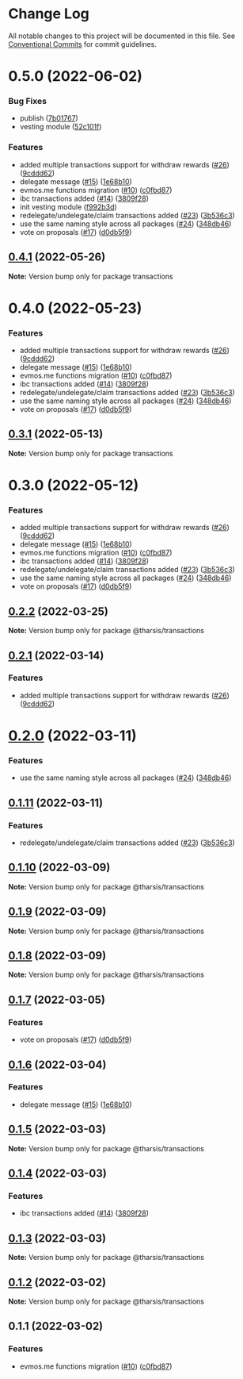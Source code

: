 # Change Log

All notable changes to this project will be documented in this file.
See [Conventional Commits](https://conventionalcommits.org) for commit guidelines.

# 0.5.0 (2022-06-02)

### Bug Fixes

* publish ([7b01767](https://github.com/astraprotocol/astrajs/commit/7b0176798f42346a6180c6643c7c135c9c5e01e0))
* vesting module ([52c101f](https://github.com/astraprotocol/astrajs/commit/52c101fa35faa49373aa5e0b4a0f42e9d6f7e52b))

### Features

* added multiple transactions support for withdraw rewards ([#26](https://github.com/astraprotocol/astrajs/issues/26)) ([9cddd62](https://github.com/astraprotocol/astrajs/commit/9cddd62bdeec00d50791df8fbaa0c1301d08d4ca))
* delegate message ([#15](https://github.com/astraprotocol/astrajs/issues/15)) ([1e68b10](https://github.com/astraprotocol/astrajs/commit/1e68b10d107edef6d54358447cee60af84d46053))
* evmos.me functions migration ([#10](https://github.com/astraprotocol/astrajs/issues/10)) ([c0fbd87](https://github.com/astraprotocol/astrajs/commit/c0fbd87f6979e07420daf7344ea392c284a878cd))
* ibc transactions added ([#14](https://github.com/astraprotocol/astrajs/issues/14)) ([3809f28](https://github.com/astraprotocol/astrajs/commit/3809f289e4e54c5013d3027578bde5c244ec8736))
* init vesting module ([f992b3d](https://github.com/astraprotocol/astrajs/commit/f992b3d406ac5b517822bb0373c4e5399b6e9c61))
* redelegate/undelegate/claim transactions added ([#23](https://github.com/astraprotocol/astrajs/issues/23)) ([3b536c3](https://github.com/astraprotocol/astrajs/commit/3b536c321f7c304f79d121af346f16d6cca74b47))
* use the same naming style across all packages ([#24](https://github.com/astraprotocol/astrajs/issues/24)) ([348db46](https://github.com/astraprotocol/astrajs/commit/348db46ac299655257addc7a381e4ac1eb88f20a))
* vote on proposals ([#17](https://github.com/astraprotocol/astrajs/issues/17)) ([d0db5f9](https://github.com/astraprotocol/astrajs/commit/d0db5f9d2fba521a3cd20192d8d24c54f7f7fa4c))

## [0.4.1](https://github.com/astraprotocol/astrajs/compare/transactions@0.4.0...transactions@0.4.1) (2022-05-26)

**Note:** Version bump only for package transactions

# 0.4.0 (2022-05-23)

### Features

* added multiple transactions support for withdraw rewards ([#26](https://github.com/astraprotocol/astrajs/issues/26)) ([9cddd62](https://github.com/astraprotocol/astrajs/commit/9cddd62bdeec00d50791df8fbaa0c1301d08d4ca))
* delegate message ([#15](https://github.com/astraprotocol/astrajs/issues/15)) ([1e68b10](https://github.com/astraprotocol/astrajs/commit/1e68b10d107edef6d54358447cee60af84d46053))
* evmos.me functions migration ([#10](https://github.com/astraprotocol/astrajs/issues/10)) ([c0fbd87](https://github.com/astraprotocol/astrajs/commit/c0fbd87f6979e07420daf7344ea392c284a878cd))
* ibc transactions added ([#14](https://github.com/astraprotocol/astrajs/issues/14)) ([3809f28](https://github.com/astraprotocol/astrajs/commit/3809f289e4e54c5013d3027578bde5c244ec8736))
* redelegate/undelegate/claim transactions added ([#23](https://github.com/astraprotocol/astrajs/issues/23)) ([3b536c3](https://github.com/astraprotocol/astrajs/commit/3b536c321f7c304f79d121af346f16d6cca74b47))
* use the same naming style across all packages ([#24](https://github.com/astraprotocol/astrajs/issues/24)) ([348db46](https://github.com/astraprotocol/astrajs/commit/348db46ac299655257addc7a381e4ac1eb88f20a))
* vote on proposals ([#17](https://github.com/astraprotocol/astrajs/issues/17)) ([d0db5f9](https://github.com/astraprotocol/astrajs/commit/d0db5f9d2fba521a3cd20192d8d24c54f7f7fa4c))

## [0.3.1](https://github.com/astraprotocol/astrajs/compare/transactions@0.3.0...transactions@0.3.1) (2022-05-13)

**Note:** Version bump only for package transactions

# 0.3.0 (2022-05-12)

### Features

* added multiple transactions support for withdraw rewards ([#26](https://github.com/AstraProtocol/evmosjs/issues/26)) ([9cddd62](https://github.com/AstraProtocol/evmosjs/commit/9cddd62bdeec00d50791df8fbaa0c1301d08d4ca))
* delegate message ([#15](https://github.com/AstraProtocol/evmosjs/issues/15)) ([1e68b10](https://github.com/AstraProtocol/evmosjs/commit/1e68b10d107edef6d54358447cee60af84d46053))
* evmos.me functions migration ([#10](https://github.com/AstraProtocol/evmosjs/issues/10)) ([c0fbd87](https://github.com/AstraProtocol/evmosjs/commit/c0fbd87f6979e07420daf7344ea392c284a878cd))
* ibc transactions added ([#14](https://github.com/AstraProtocol/evmosjs/issues/14)) ([3809f28](https://github.com/AstraProtocol/evmosjs/commit/3809f289e4e54c5013d3027578bde5c244ec8736))
* redelegate/undelegate/claim transactions added ([#23](https://github.com/AstraProtocol/evmosjs/issues/23)) ([3b536c3](https://github.com/AstraProtocol/evmosjs/commit/3b536c321f7c304f79d121af346f16d6cca74b47))
* use the same naming style across all packages ([#24](https://github.com/AstraProtocol/evmosjs/issues/24)) ([348db46](https://github.com/AstraProtocol/evmosjs/commit/348db46ac299655257addc7a381e4ac1eb88f20a))
* vote on proposals ([#17](https://github.com/AstraProtocol/evmosjs/issues/17)) ([d0db5f9](https://github.com/AstraProtocol/evmosjs/commit/d0db5f9d2fba521a3cd20192d8d24c54f7f7fa4c))

## [0.2.2](https://github.com/tharsis/evmosjs/compare/@tharsis/transactions@0.2.1...@tharsis/transactions@0.2.2) (2022-03-25)

**Note:** Version bump only for package @tharsis/transactions

## [0.2.1](https://github.com/tharsis/evmosjs/compare/@tharsis/transactions@0.2.0...@tharsis/transactions@0.2.1) (2022-03-14)

### Features

* added multiple transactions support for withdraw rewards ([#26](https://github.com/tharsis/evmosjs/issues/26)) ([9cddd62](https://github.com/tharsis/evmosjs/commit/9cddd62bdeec00d50791df8fbaa0c1301d08d4ca))

# [0.2.0](https://github.com/tharsis/evmosjs/compare/@tharsis/transactions@0.1.11...@tharsis/transactions@0.2.0) (2022-03-11)

### Features

* use the same naming style across all packages ([#24](https://github.com/tharsis/evmosjs/issues/24)) ([348db46](https://github.com/tharsis/evmosjs/commit/348db46ac299655257addc7a381e4ac1eb88f20a))

## [0.1.11](https://github.com/tharsis/evmosjs/compare/@tharsis/transactions@0.1.10...@tharsis/transactions@0.1.11) (2022-03-11)

### Features

* redelegate/undelegate/claim transactions added ([#23](https://github.com/tharsis/evmosjs/issues/23)) ([3b536c3](https://github.com/tharsis/evmosjs/commit/3b536c321f7c304f79d121af346f16d6cca74b47))

## [0.1.10](https://github.com/tharsis/evmosjs/compare/@tharsis/transactions@0.1.9...@tharsis/transactions@0.1.10) (2022-03-09)

**Note:** Version bump only for package @tharsis/transactions

## [0.1.9](https://github.com/tharsis/evmosjs/compare/@tharsis/transactions@0.1.8...@tharsis/transactions@0.1.9) (2022-03-09)

**Note:** Version bump only for package @tharsis/transactions

## [0.1.8](https://github.com/tharsis/evmosjs/compare/@tharsis/transactions@0.1.7...@tharsis/transactions@0.1.8) (2022-03-09)

**Note:** Version bump only for package @tharsis/transactions

## [0.1.7](https://github.com/tharsis/evmosjs/compare/@tharsis/transactions@0.1.6...@tharsis/transactions@0.1.7) (2022-03-05)

### Features

* vote on proposals ([#17](https://github.com/tharsis/evmosjs/issues/17)) ([d0db5f9](https://github.com/tharsis/evmosjs/commit/d0db5f9d2fba521a3cd20192d8d24c54f7f7fa4c))

## [0.1.6](https://github.com/tharsis/evmosjs/compare/@tharsis/transactions@0.1.5...@tharsis/transactions@0.1.6) (2022-03-04)

### Features

* delegate message ([#15](https://github.com/tharsis/evmosjs/issues/15)) ([1e68b10](https://github.com/tharsis/evmosjs/commit/1e68b10d107edef6d54358447cee60af84d46053))

## [0.1.5](https://github.com/tharsis/evmosjs/compare/@tharsis/transactions@0.1.4...@tharsis/transactions@0.1.5) (2022-03-03)

**Note:** Version bump only for package @tharsis/transactions

## [0.1.4](https://github.com/tharsis/evmosjs/compare/@tharsis/transactions@0.1.3...@tharsis/transactions@0.1.4) (2022-03-03)

### Features

* ibc transactions added ([#14](https://github.com/tharsis/evmosjs/issues/14)) ([3809f28](https://github.com/tharsis/evmosjs/commit/3809f289e4e54c5013d3027578bde5c244ec8736))

## [0.1.3](https://github.com/tharsis/evmosjs/compare/@tharsis/transactions@0.1.2...@tharsis/transactions@0.1.3) (2022-03-03)

**Note:** Version bump only for package @tharsis/transactions

## [0.1.2](https://github.com/tharsis/evmosjs/compare/@tharsis/transactions@0.1.1...@tharsis/transactions@0.1.2) (2022-03-02)

**Note:** Version bump only for package @tharsis/transactions

## 0.1.1 (2022-03-02)

### Features

* evmos.me functions migration ([#10](https://github.com/tharsis/evmosjs/issues/10)) ([c0fbd87](https://github.com/tharsis/evmosjs/commit/c0fbd87f6979e07420daf7344ea392c284a878cd))
